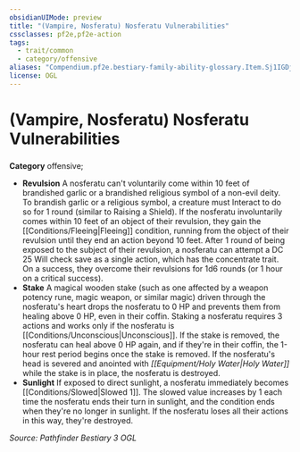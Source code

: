 ```yaml
---
obsidianUIMode: preview
title: "(Vampire, Nosferatu) Nosferatu Vulnerabilities"
cssclasses: pf2e,pf2e-action
tags:
  - trait/common
  - category/offensive
aliases: "Compendium.pf2e.bestiary-family-ability-glossary.Item.Sj1IGDjUmlwFpC35"
license: OGL
---
```

# (Vampire, Nosferatu) Nosferatu Vulnerabilities

### 

**Category** offensive; 




*   **Revulsion** A nosferatu can't voluntarily come within 10 feet of brandished garlic or a brandished religious symbol of a non-evil deity. To brandish garlic or a religious symbol, a creature must Interact to do so for 1 round (similar to Raising a Shield). If the nosferatu involuntarily comes within 10 feet of an object of their revulsion, they gain the [[Conditions/Fleeing|Fleeing]] condition, running from the object of their revulsion until they end an action beyond 10 feet. After 1 round of being exposed to the subject of their revulsion, a nosferatu can attempt a DC 25 Will check save as a single action, which has the concentrate trait. On a success, they overcome their revulsions for 1d6 rounds (or 1 hour on a critical success).
*   **Stake** A magical wooden stake (such as one affected by a weapon potency rune, magic weapon, or similar magic) driven through the nosferatu's heart drops the nosferatu to 0 HP and prevents them from healing above 0 HP, even in their coffin. Staking a nosferatu requires 3 actions and works only if the nosferatu is [[Conditions/Unconscious|Unconscious]]. If the stake is removed, the nosferatu can heal above 0 HP again, and if they're in their coffin, the 1-hour rest period begins once the stake is removed. If the nosferatu's head is severed and anointed with _[[Equipment/Holy Water|Holy Water]]_ while the stake is in place, the nosferatu is destroyed.
*   **Sunlight** If exposed to direct sunlight, a nosferatu immediately becomes [[Conditions/Slowed|Slowed 1]]. The slowed value increases by 1 each time the nosferatu ends their turn in sunlight, and the condition ends when they're no longer in sunlight. If the nosferatu loses all their actions in this way, they're destroyed.

*Source: Pathfinder Bestiary 3*
*OGL*